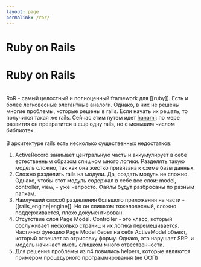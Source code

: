 ```yaml
---
layout: page
permalink: /ror/
---
```


# Ruby on Rails

<div class="trix-content">
  <h1>Ruby on Rails</h1><div>
<br>RoR - самый целостный и полноценный framework для [[ruby]]. Есть и более легковесные элегантные аналоги. Однако, в них не решены многие проблемы, которые решены в rails. Если начать их решать, то получится такая же rails. Сейчас этим путем идет <a href="https://hanamirb.org/">hanami</a>: по мере развития он превратится в еще одну rails, но с меньшим числом библиотек.<br><br>В архитектуре rails есть несколько существенных недостатков:</div><ol>
<li>ActiveRecord занимает центральную часть и аккумулирует в себе естественным образом слишком много логики. Разделять такую модель сложно, так как она жестко привязана к схеме базы данных.</li>
<li>Сложно разделить rails на модули. Да, создать модуль не сложно. Однако, чтобы этот модуль содержал в себе все слои: model, controller, view, - уже непросто. Файлы будут разбросаны по разным папкам.</li>
<li>Наилучший способ разделения большого приложения на части - [[rails_engine|engine]]. Но он слишком тяжеловесный, сложно поддерживается, плохо документирован.</li>
<li>Отсутствие слоя Page Model. Controller - это класс, который обслуживает несколько страниц и их логика перемешивается. Частично функцию Page Model берет на себя ActiveModel объект, который отвечает за отрисовку форму. Однако, это нарушает SRP  и модель начинает иметь слишком много отвественности.</li>
<li>Для решения проблемы из п4 повились helpers, которые являются примером процедурного программирования (не ООП)</li>
</ol><div>
<br><br>
</div><div><br></div>
</div>

